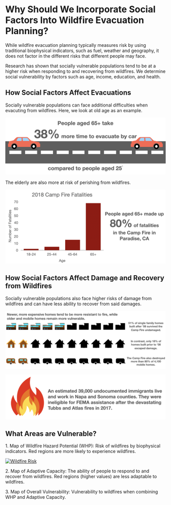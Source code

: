 <html>  
  <body>
  <h1>Why Should We Incorporate Social Factors Into Wildfire Evacuation Planning?</h1>

While wildfire evacuation planning typically measures risk by using traditional biophysical indicators, such as fuel, weather and geography, it does not factor in the different risks that different people may face.

Research has shown that socially vulnerable populations tend to be at a higher risk when responding to and recovering from wildfires. We determine social vulnerability by factors such as age, income, education, and health.

<h2>How Social Factors Affect Evacuations</h2>

<p>Socially vulnerable populations can face additional difficulties when evacuting from wildfires. Here, we look at old age as an example.</p>

<p>
<img src="driving_icon.png">
</p>

<p>The elderly are also more at risk of perishing from wildfires.</p>

<p>
<img src="campfire_fatalities.png">
</p>

<h2>How Social Factors Affect Damage and Recovery from Wildfires</h2>

<p>Socially vulnerable populations also face higher risks of damage from wildfires and can have less ability to recover from said damages.</p>

<p><img src="campfire_homes_destroyed.png"></p>

<p><img src="undocumented_recovery.png"></p>

<h2>What Areas are Vulnerable?</h2>

<p>1. Map of Wildfire Hazard Potential (WHP): Risk of wildfires by biophysical indicators. Red regions are more likely to experience wildfires.</p>

<div class='tableauPlaceholder' id='viz1619627836093' style='position: relative'><noscript><a href='#'><img alt='Wildfire Risk ' src='https:&#47;&#47;public.tableau.com&#47;static&#47;images&#47;SV&#47;SVIVisualizationsFinal_16188538726050&#47;WildfireRisk&#47;1_rss.png' style='border: none' /></a></noscript><object class='tableauViz'  style='display:none;'><param name='host_url' value='https%3A%2F%2Fpublic.tableau.com%2F' /> <param name='embed_code_version' value='3' /> <param name='site_root' value='' /><param name='name' value='SVIVisualizationsFinal_16188538726050&#47;WildfireRisk' /><param name='tabs' value='no' /><param name='toolbar' value='yes' /><param name='static_image' value='https:&#47;&#47;public.tableau.com&#47;static&#47;images&#47;SV&#47;SVIVisualizationsFinal_16188538726050&#47;WildfireRisk&#47;1.png' /> <param name='animate_transition' value='yes' /><param name='display_static_image' value='yes' /><param name='display_spinner' value='yes' /><param name='display_overlay' value='yes' /><param name='display_count' value='yes' /><param name='language' value='en' /></object></div>                <script type='text/javascript'>                    var divElement = document.getElementById('viz1619627836093');                    var vizElement = divElement.getElementsByTagName('object')[0];                    vizElement.style.width='1016px';vizElement.style.height='991px';                    var scriptElement = document.createElement('script');                    scriptElement.src = 'https://public.tableau.com/javascripts/api/viz_v1.js';                    vizElement.parentNode.insertBefore(scriptElement, vizElement);                </script>
  
<p>2. Map of Adaptive Capacity: The ability of people to respond to and recover from wildfires. Red regions (higher values) are less adaptable to wildfires.</p>

<p>3. Map of Overall Vulnerability: Vulnerability to wildfires when combining WHP and Adaptive Capacity.</p>


  </body>
  
</html>




